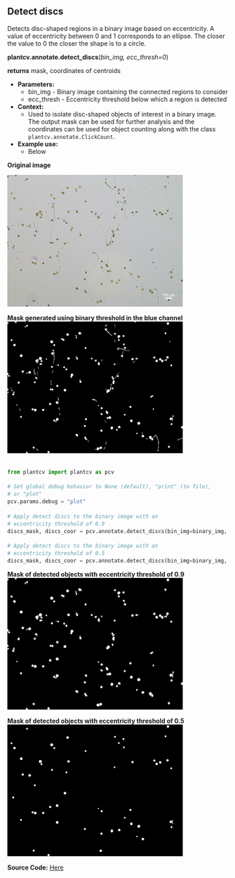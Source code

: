 ## Detect discs 

Detects disc-shaped regions in a binary image based on eccentricity.
A value of eccentricity between 0 and 1 corresponds to an ellipse.
The closer the value to 0 the closer the shape is to a circle.

**plantcv.annotate.detect_discs**(*bin_img, ecc_thresh=0*)

**returns** mask, coordinates of centroids

- **Parameters:**
    - bin_img - Binary image containing the connected regions to consider
    - ecc_thresh - Eccentricity threshold below which a region is detected
- **Context:**
    - Used to isolate disc-shaped objects of interest in a binary image. The output mask can be used for further analysis
    and the coordinates can be used for object counting along with the class `plantcv.annotate.ClickCount`.
- **Example use:**
    - Below

**Original image**

![ori_img](img/documentation_images/annotate_click_count/count_img.jpg)

**Mask generated using binary threshold in the blue channel**
![bin_img](img/documentation_images/annotate_detect_discs/discs_pre_scaled.png)

```python

from plantcv import plantcv as pcv

# Set global debug behavior to None (default), "print" (to file),
# or "plot"
pcv.params.debug = "plot"

# Apply detect discs to the binary image with an
# eccentricity threshold of 0.9
discs_mask, discs_coor = pcv.annotate.detect_discs(bin_img=binary_img, ecc_thresh=0.9)

# Apply detect discs to the binary image with an
# eccentricity threshold of 0.5
discs_mask, discs_coor = pcv.annotate.detect_discs(bin_img=binary_img, ecc_thresh=0.5)

```

**Mask of detected objects with eccentricity threshold of 0.9**
![count_img](img/documentation_images/annotate_click_count/count_mask.png)

**Mask of detected objects with eccentricity threshold of 0.5**
![count_img](img/documentation_images/annotate_detect_discs/discs_mask_scaled.png)

**Source Code:** [Here](https://github.com/danforthcenter/plantcv/blob/master/plantcv/plantcv/annotate/detect_discs.py)
